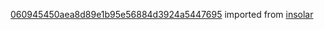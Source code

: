 [060945450aea8d89e1b95e56884d3924a5447695](https://github.com/insolar/insolar/commit/060945450aea8d89e1b95e56884d3924a5447695) imported from [insolar](https://github.com/insolar/insolar)
